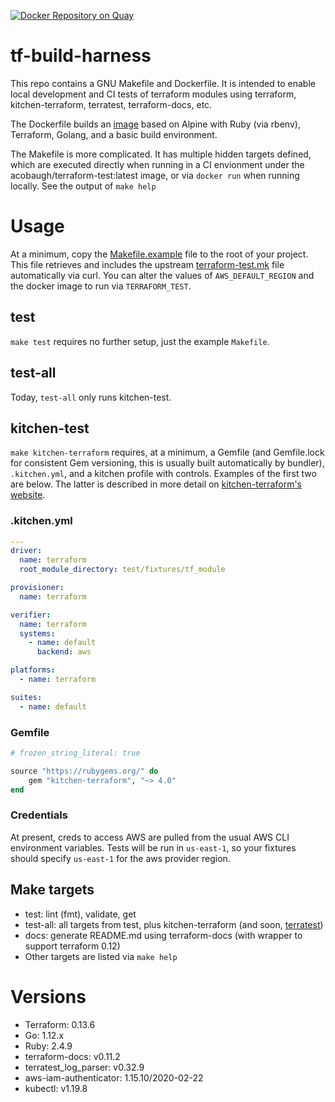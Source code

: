 [![Docker Repository on Quay](https://quay.io/repository/pennstate/tf-build-harness/status "Docker Repository on Quay")](https://quay.io/repository/pennstate/tf-build-harness)

# tf-build-harness

This repo contains a GNU Makefile and Dockerfile. It is intended to enable
local development and CI tests of terraform modules using terraform,
kitchen-terraform, terratest, terraform-docs, etc.

The Dockerfile builds an
[image](https://hub.docker.com/u/acobaugh/terraform-test) based on Alpine with
Ruby (via rbenv), Terraform, Golang, and a basic build environment.

The Makefile is more complicated. It has multiple hidden targets defined, which
are executed directly when running in a CI envionment under the
acobaugh/terraform-test:latest image, or via `docker run` when running locally.
See the output of `make help`

# Usage

At a minimum, copy the [Makefile.example](/Makefile.example) file to the root of
your project. This file retrieves and includes the upstream
[terraform-test.mk](/terraform-test.mk) file automatically via curl. You can
alter the values of `AWS_DEFAULT_REGION` and the docker image to run via
`TERRAFORM_TEST`.

## test

`make test` requires no further setup, just the example `Makefile`.

## test-all

Today, `test-all` only runs kitchen-test.

## kitchen-test

`make kitchen-terraform` requires, at a minimum, a Gemfile (and Gemfile.lock
for consistent Gem versioning, this is usually built automatically by bundler),
`.kitchen.yml`, and a kitchen profile with controls. Examples of the
first two are below. The latter is described in more detail on
[kitchen-terraform's website](https://github.com/newcontext-oss/kitchen-terraform).

### .kitchen.yml
```yml
---
driver:
  name: terraform
  root_module_directory: test/fixtures/tf_module

provisioner:
  name: terraform

verifier:
  name: terraform
  systems: 
    - name: default
      backend: aws

platforms:
  - name: terraform

suites:
  - name: default
```

### Gemfile
```Ruby
# frozen_string_literal: true

source "https://rubygems.org/" do
	gem "kitchen-terraform", "~> 4.0"
end
```

### Credentials

At present, creds to access AWS are pulled from the usual AWS CLI environment
variables. Tests will be run in `us-east-1`, so your fixtures should specify
`us-east-1` for the aws provider region.

## Make targets

* test: lint (fmt), validate, get
* test-all: all targets from test, plus kitchen-terraform (and soon, [terratest](https://github.com/gruntwork-io/terratest)) 
* docs: generate README.md using terraform-docs (with wrapper to support terraform 0.12)
* Other targets are listed via `make help`

# Versions

* Terraform: 0.13.6
* Go: 1.12.x
* Ruby: 2.4.9
* terraform-docs: v0.11.2
* terratest_log_parser: v0.32.9
* aws-iam-authenticator: 1.15.10/2020-02-22
* kubectl: v1.19.8
